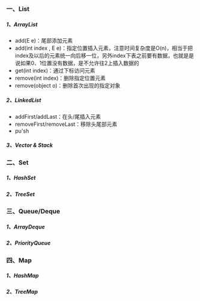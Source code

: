 ### 一、List
##### 1、ArrayList
- add(E e)：尾部添加元素
- add(int index , E e)：指定位置插入元素，注意时间复杂度是O(n)，相当于把index及以后的元素统一向后移一位，另外index下表之前要有数据，也就是是说如果0、1位置没有数据，是不允许往2上插入数据的
- get(int index)：通过下标访问元素
- remove(int index)：删除指定位置元素
- remove(object o)：删除首次出现的指定对象
##### 2、LinkedList
- addFirst/addLast：在头/尾插入元素
- removeFirst/removeLast：移除头尾部元素
- pu'sh
##### 3、Vector & Stack

### 二、Set
##### 1、HashSet

##### 2、TreeSet

### 三、Queue/Deque
##### 1、ArrayDeque

##### 2、PriorityQueue

### 四、Map
##### 1、HashMap

##### 2、TreeMap

